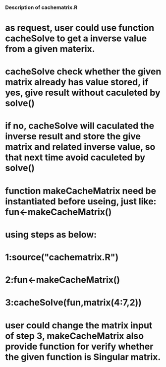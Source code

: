 ### Description of cachematrix.R
# as request, user could use function cacheSolve to get a inverse value from a given materix.
# cacheSolve check whether the given matrix already has value stored, if yes, give result without caculeted by solve()
# if no, cacheSolve will caculated the inverse result and store the give matrix and related inverse value, so that next time avoid caculeted by solve()
# function makeCacheMatrix need be instantiated before useing, just like: fun<-makeCacheMatrix()
# using steps as below:
# 1:source("cachematrix.R")
# 2:fun<-makeCacheMatrix()
# 3:cacheSolve(fun,matrix(4:7,2))
# user could change the matrix input of step 3, makeCacheMatrix also provide function for verify whether the given function is Singular matrix. 
